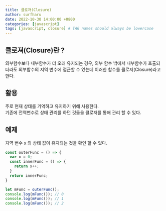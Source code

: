 ```yaml
---
title: 클로져(Closure)
author: surfharu
date: 2022-10-30 14:00:00 +0800
categories: [javascript]
tags: [javascript, closure] # TAG names should always be lowercase
---
```



## 클로져(Closure)란 ?
외부함수보다 내부함수가 더 오래 유지되는 경우, 외부 함수 밖에서 내부함수가 호출되더라도 외부함수의 지역 변수에 접근할 수 있는데 이러한 함수를 클로저(Closure)라고 한다.

## 활용
주로 현재 상태를 기억하고 유지하기 위해 사용한다.  
기존에 전역변수로 상태 관리를 하던 것들을 클로저를 통해 관리 할 수 있다.

## 예제
지역 변수 x 의 상태 값이 유지되는 것을 확인 할 수 있다. 
```js
const outerFunc = () => {
  var x = 0;
  const innerFunc = () => {
    return x++;
  }
  return innerFunc;
}

let mFunc = outerFunc();
console.log(mFunc()); // 0
console.log(mFunc()); // 1
console.log(mFunc()); // 2
```